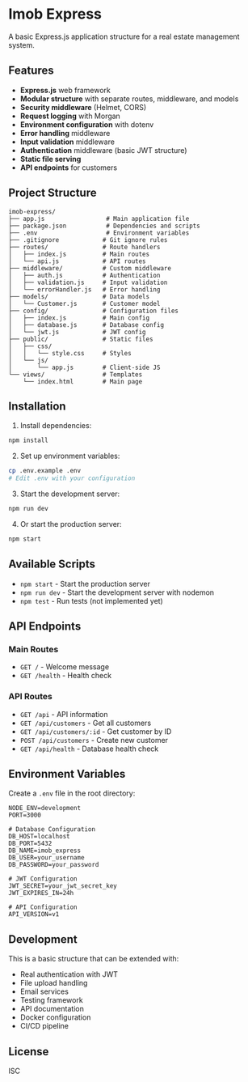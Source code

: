 # Imob Express

A basic Express.js application structure for a real estate management system.

## Features

- **Express.js** web framework
- **Modular structure** with separate routes, middleware, and models
- **Security middleware** (Helmet, CORS)
- **Request logging** with Morgan
- **Environment configuration** with dotenv
- **Error handling** middleware
- **Input validation** middleware
- **Authentication** middleware (basic JWT structure)
- **Static file serving**
- **API endpoints** for customers

## Project Structure

```
imob-express/
├── app.js                 # Main application file
├── package.json           # Dependencies and scripts
├── .env                   # Environment variables
├── .gitignore            # Git ignore rules
├── routes/               # Route handlers
│   ├── index.js          # Main routes
│   └── api.js            # API routes
├── middleware/           # Custom middleware
│   ├── auth.js           # Authentication
│   ├── validation.js     # Input validation
│   └── errorHandler.js   # Error handling
├── models/               # Data models
│   └── Customer.js       # Customer model
├── config/               # Configuration files
│   ├── index.js          # Main config
│   ├── database.js       # Database config
│   └── jwt.js            # JWT config
├── public/               # Static files
│   ├── css/
│   │   └── style.css     # Styles
│   └── js/
│       └── app.js        # Client-side JS
└── views/                # Templates
    └── index.html        # Main page
```

## Installation

1. Install dependencies:
```bash
npm install
```

2. Set up environment variables:
```bash
cp .env.example .env
# Edit .env with your configuration
```

3. Start the development server:
```bash
npm run dev
```

4. Or start the production server:
```bash
npm start
```

## Available Scripts

- `npm start` - Start the production server
- `npm run dev` - Start the development server with nodemon
- `npm test` - Run tests (not implemented yet)

## API Endpoints

### Main Routes
- `GET /` - Welcome message
- `GET /health` - Health check

### API Routes
- `GET /api` - API information
- `GET /api/customers` - Get all customers
- `GET /api/customers/:id` - Get customer by ID
- `POST /api/customers` - Create new customer
- `GET /api/health` - Database health check

## Environment Variables

Create a `.env` file in the root directory:

```env
NODE_ENV=development
PORT=3000

# Database Configuration
DB_HOST=localhost
DB_PORT=5432
DB_NAME=imob_express
DB_USER=your_username
DB_PASSWORD=your_password

# JWT Configuration
JWT_SECRET=your_jwt_secret_key
JWT_EXPIRES_IN=24h

# API Configuration
API_VERSION=v1
```

## Development

This is a basic structure that can be extended with:

- Real authentication with JWT
- File upload handling
- Email services
- Testing framework
- API documentation
- Docker configuration
- CI/CD pipeline

## License

ISC
